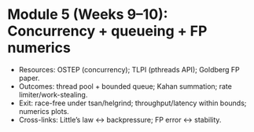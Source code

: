 # Module 5 (Weeks 9–10): Concurrency + queueing + FP numerics

- Resources: OSTEP (concurrency); TLPI (pthreads API); Goldberg FP paper.
- Outcomes: thread pool + bounded queue; Kahan summation; rate limiter/work-stealing.
- Exit: race-free under tsan/helgrind; throughput/latency within bounds; numerics plots.
- Cross-links: Little’s law ↔ backpressure; FP error ↔ stability.
